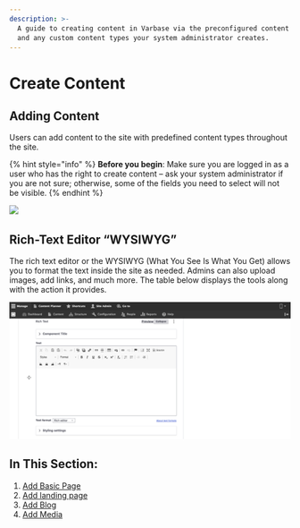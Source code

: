 ```yaml
---
description: >-
  A guide to creating content in Varbase via the preconfigured content types,
  and any custom content types your system administrator creates.
---
```


# Create Content

## **Adding Content**

Users can add content to the site with predefined content types throughout the site.

{% hint style="info" %}
**Before you begin**: Make sure you are logged in as a user who has the right to create content – ask your system administrator if you are not sure; otherwise, some of the fields you need to select will not be visible.
{% endhint %}

![](../../../.gitbook/assets/Add\_content\_test\_qa\_varbase\_8\_8\_x\_development\_13\_07\_2020.png)

## Rich-Text Editor “WYSIWYG”

The rich text editor or the WYSIWYG (What You See Is What You Get) allows you to format the text inside the site as needed. Admins can also upload images, add links, and much more. The table below displays the tools along with the action it provides.&#x20;

![ WYSIWYG in rish editor ](../../../.gitbook/assets/content.png)

## In This Section:

1. [Add Basic Page](add-a-basic-page.md)
2. [Add landing page](add-a-landing-page.md)
3. [Add Blog](add-blog.md)
4. [Add Media](add-media/)

